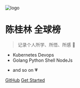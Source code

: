 ![logo](https://docsify.js.org/_media/icon.svg)

# 陈桂林 全球榜

> 记录个人所学、所悟、所感 :feet:

* Kubernetes Devops
* Golang Python Shell NodeJs   
- and so on  :heartpulse:


[GitHub](https://github.com/guilinonline/guilinonline.github.io)
[Get Started](README.md)